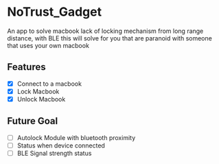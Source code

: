 # NoTrust_Gadget

An app to solve macbook lack of locking mechanism from long range distance, with BLE this will solve for you that are paranoid with someone that uses your own macbook

## Features
- [x] Connect to a macbook
- [x] Lock Macbook
- [x] Unlock Macbook

## Future Goal
- [ ] Autolock Module with bluetooth proximity
- [ ] Status when device connected
- [ ] BLE Signal strength status
